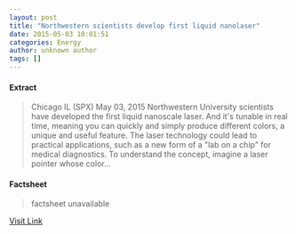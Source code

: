 ```yaml
---
layout: post
title: "Northwestern scientists develop first liquid nanolaser"
date: 2015-05-03 10:01:51
categories: Energy
author: unknown author
tags: []
---
```



#### Extract
>Chicago IL (SPX) May 03, 2015 Northwestern University scientists have developed the first liquid nanoscale laser. And it's tunable in real time, meaning you can quickly and simply produce different colors, a unique and useful feature. The laser technology could lead to practical applications, such as a new form of a "lab on a chip" for medical diagnostics. To understand the concept, imagine a laser pointer whose color...

#### Factsheet
>factsheet unavailable

[Visit Link](http://www.spacedaily.com/reports/Northwestern_scientists_develop_first_liquid_nanolaser_999.html)


